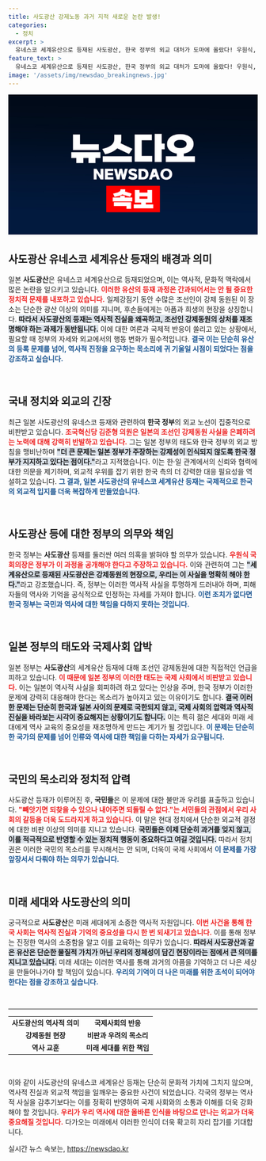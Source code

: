 ```yaml
---
title: 사도광산 강제노동 과거 지적 새로운 논란 발생!
categories:
  - 정치
excerpt: >
  유네스코 세계유산으로 등재된 사도광산, 한국 정부의 외교 대처가 도마에 올랐다! 우원식, 김준형 의원의 비판 여론 속에서 강제동원 진실을 둘러싼 논쟁이 뜨겁다. 진짜 역사적 가치와 정치적 셈법, 당신은 어떤 판단을 내릴 것인가?
feature_text: >
  유네스코 세계유산으로 등재된 사도광산, 한국 정부의 외교 대처가 도마에 올랐다! 우원식, 김준형 의원의 비판 여론 속에서 강제동원 진실을 둘러싼 논쟁이 뜨겁다. 진짜 역사적 가치와 정치적 셈법, 당신은 어떤 판단을 내릴 것인가?
image: '/assets/img/newsdao_breakingnews.jpg'
---
```


<p><img src="/assets/img/newsdao_breakingnews.jpg" alt="ontimetimes 속보" /></p>

<h2 data-ke-size="size26">사도광산 유네스코 세계유산 등재의 배경과 의미</h2>

<p data-ke-size="size16">일본 <b>사도광산</b>은 유네스코 세계유산으로 등재되었으며, 이는 역사적, 문화적 맥락에서 많은 논란을 일으키고 있습니다. <b><span style="color: #ee2323;">이러한 유산의 등재 과정은 간과되어서는 안 될 중요한 정치적 문제를 내포하고 있습니다.</span></b> 일제강점기 동안 수많은 조선인이 강제 동원된 이 장소는 단순한 광산 이상의 의미를 지니며, 후손들에게는 아픔과 희생의 현장을 상징합니다. <b><span style="background-color: #21538527;">따라서 사도광산의 등재는 역사적 진실을 왜곡하고, 조선인 강제동원의 상처를 재조명해야 하는 과제가 동반됩니다.</span></b> 이에 대한 여론과 국제적 반응이 쏠리고 있는 상황에서, 필요할 때 정부의 자세와 외교에서의 행동 변화가 필수적입니다. <b><span style="color: #1a5490;">결국 이는 단순히 유산의 등록 문제를 넘어, 역사적 진정을 요구하는 목소리에 귀 기울일 시점이 되었다는 점을 강조하고 싶습니다.</span></b></p>

<p data-ke-size="size16">&nbsp;</p>

<h2 data-ke-size="size26">국내 정치와 외교의 긴장</h2>

<p data-ke-size="size16">최근 일본 사도광산의 유네스코 등재와 관련하여 <b>한국 정부</b>의 외교 노선이 집중적으로 비판받고 있습니다. <b><span style="color: #ee2323;">조국혁신당 김준형 의원은 일본의 조선인 강제동원 사실을 은폐하려는 노력에 대해 강력히 반발하고 있습니다.</span></b> 그는 일본 정부의 태도와 한국 정부의 외교 방침을 맹비난하며 <b><span style="background-color: #21538527;">"더 큰 문제는 일본 정부가 주장하는 강제성이 인식되지 않도록 한국 정부가 지지하고 있다는 점이다."</span></b>라고 지적했습니다. 이는 한·일 관계에서의 신뢰와 협력에 대한 의문을 제기하며, 외교적 우위를 잡기 위한 한국 측의 더 강력한 대응 필요성을 역설하고 있습니다. <b><span style="color: #1a5490;">그 결과, 일본 사도광산의 유네스코 세계유산 등재는 국제적으로 한국의 외교적 입지를 더욱 복잡하게 만들었습니다.</span></b></p>

<p data-ke-size="size16">&nbsp;</p>

<h2 data-ke-size="size26">사도광산 등에 대한 정부의 의무와 책임</h2>

<p data-ke-size="size16">한국 정부는 <b>사도광산</b> 등재를 둘러싼 여러 의혹을 밝혀야 할 의무가 있습니다. <b><span style="color: #ee2323;">우원식 국회의장은 정부가 이 과정을 공개해야 한다고 주장하고 있습니다.</span></b> 이와 관련하여 그는 <b><span style="background-color: #21538527;">"세계유산으로 등재된 사도광산은 강제동원의 현장으로, 우리는 이 사실을 명확히 해야 한다."</span></b>라고 강조했습니다. 즉, 정부는 이러한 역사적 사실을 투명하게 드러내야 하며, 피해자들의 역사와 기억을 공식적으로 인정하는 자세를 가져야 합니다. <b><span style="color: #1a5490;">이런 조치가 없다면 한국 정부는 국민과 역사에 대한 책임을 다하지 못하는 것입니다.</span></b></p>

<p data-ke-size="size16">&nbsp;</p>

<h2 data-ke-size="size26">일본 정부의 태도와 국제사회 압박</h2>

<p data-ke-size="size16">일본 정부는 <b>사도광산</b>의 세계유산 등재에 대해 조선인 강제동원에 대한 직접적인 언급을 피하고 있습니다. <b><span style="color: #ee2323;">이 때문에 일본 정부의 이러한 태도는 국제 사회에서 비판받고 있습니다.</span></b> 이는 일본이 역사적 사실을 회피하려 하고 있다는 인상을 주며, 한국 정부가 이러한 문제에 강력히 대응해야 한다는 목소리가 높아지고 있는 이유이기도 합니다. <b><span style="background-color: #21538527;">결국 이러한 문제는 단순히 한국과 일본 사이의 문제로 국한되지 않고, 국제 사회의 압력과 역사적 진실을 바라보는 시각이 중요해지는 상황이기도 합니다.</span></b> 이는 특히 젊은 세대와 미래 세대에게 역사 교육의 중요성을 재조명하게 만드는 계기가 될 것입니다. <b><span style="color: #1a5490;">이 문제는 단순히 한 국가의 문제를 넘어 인류와 역사에 대한 책임을 다하는 자세가 요구됩니다.</span></b></p>

<p data-ke-size="size16">&nbsp;</p>

<h2 data-ke-size="size26">국민의 목소리와 정치적 압력</h2>

<p data-ke-size="size16">사도광산 등재가 이루어진 후, <b>국민들</b>은 이 문제에 대한 불만과 우려를 표출하고 있습니다. <b><span style="color: #ee2323;">"빼앗기면 되찾을 수 있으나 내어주면 되돌릴 수 없다."는 서민들의 관점에서 우리 사회의 갈등을 더욱 도드라지게 하고 있습니다.</span></b> 이 말은 현대 정치에서 단순한 외교적 결정에 대한 비판 이상의 의미를 지니고 있습니다. <b><span style="background-color: #21538527;">국민들은 이제 단순히 과거를 잊지 않고, 이를 적극적으로 반영할 수 있는 정치적 행동이 중요하다고 여길 것입니다.</span></b> 따라서 정치권은 이러한 국민의 목소리를 무시해서는 안 되며, 더욱이 국제 사회에서 <b><span style="color: #1a5490;">이 문제를 가장 앞장서서 다뤄야 하는 의무가 있습니다.</span></b></p>

<p data-ke-size="size16">&nbsp;</p>

<h2 data-ke-size="size26">미래 세대와 사도광산의 의미</h2>

<p data-ke-size="size16">궁극적으로 <b>사도광산</b>은 미래 세대에게 소중한 역사적 자원입니다. <b><span style="color: #ee2323;">이번 사건을 통해 한국 사회는 역사적 진실과 기억의 중요성을 다시 한 번 되새기고 있습니다.</span></b> 이를 통해 정부는 진정한 역사의 소중함을 알고 이를 교육하는 의무가 있습니다. <b><span style="background-color: #21538527;">따라서 사도광산과 같은 유산은 단순한 물질적 가치가 아닌 우리의 정체성이 담긴 현장이라는 점에서 큰 의미를 지니고 있습니다.</span></b> 미래 세대는 이러한 역사를 통해 과거의 아픔을 기억하고 더 나은 세상을 만들어나가야 할 책임이 있습니다. <b><span style="color: #1a5490;">우리의 기억이 더 나은 미래를 위한 초석이 되어야 한다는 점을 강조하고 싶습니다.</span></b></p>

<p data-ke-size="size16">&nbsp;</p>

<hr />

<table style="width: 100%; border-collapse: collapse;">
    <tr>
        <td style="text-align: center; height: 17px;"><b>사도광산의 역사적 의미</b></td>
        <td style="text-align: center; height: 17px;"><b>국제사회의 반응</b></td>
    </tr>
    <tr>
        <td style="text-align: center; height: 17px;"><b>강제동원 현장</b></td>
        <td style="text-align: center; height: 17px;"><b>비판과 우려의 목소리</b></td>
    </tr>
    <tr>
        <td style="text-align: center; height: 17px;"><b>역사 교훈</b></td>
        <td style="text-align: center; height: 17px;"><b>미래 세대를 위한 책임</b></td>
    </tr>
</table>

<p data-ke-size="size16">&nbsp;</p>

<p data-ke-size="size16">이와 같이 사도광산의 유네스코 세계유산 등재는 단순히 문화적 가치에 그치지 않으며, 역사적 진실과 외교적 책임을 일깨우는 중요한 사건이 되었습니다. 각국의 정부는 역사적 사실을 감추기보다는 이를 정확히 반영하여 국제 사회와의 소통과 이해를 더욱 강화해야 할 것입니다. <b><span style="color: #ee2323;">우리가 우리 역사에 대한 올바른 인식을 바탕으로 만나는 외교가 더욱 중요해질 것입니다.</span></b> 다가오는 미래에서 이러한 인식이 더욱 확고히 자리 잡기를 기대합니다.</p>
실시간 뉴스 속보는, <a href="https://newsdao.kr" rel="dofollow">https://newsdao.kr</a>


